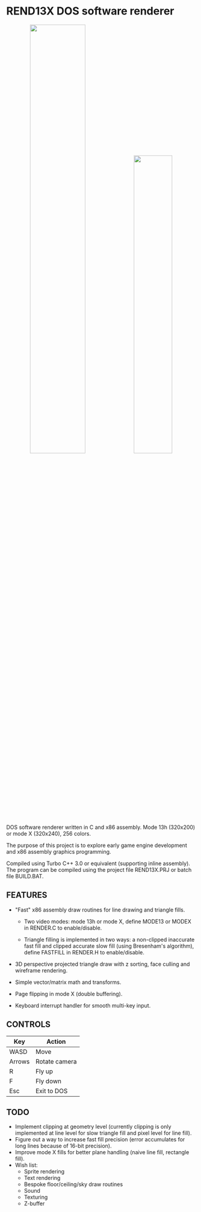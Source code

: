 # REND13X DOS software renderer

<p align="middle">
  <img src="https://media.giphy.com/media/S57czNBuL5ZxcZmrbN/giphy.gif" width="54%" />
  <img src="https://user-images.githubusercontent.com/12766039/148410578-ced829ff-7760-494f-97f8-0395313d4496.gif" width="45%" /> 
</p>

DOS software renderer written in C and x86 assembly. Mode 13h (320x200) or mode X (320x240), 256 colors.

The purpose of this project is to explore early game engine
development and x86 assembly graphics programming.

Compiled using Turbo C++ 3.0 or equivalent (supporting inline assembly). The program can be compiled using the project file REND13X.PRJ or batch file BUILD.BAT.

## FEATURES

- "Fast" x86 assembly draw routines for line drawing and triangle fills.

    - Two video modes: mode 13h or mode X, define MODE13 or MODEX in RENDER.C to enable/disable.

    - Triangle filling is implemented in two ways: a non-clipped inaccurate fast fill and clipped accurate slow fill (using Bresenham's algorithm), define FASTFILL in RENDER.H to enable/disable. 

- 3D perspective projected triangle draw with z sorting, face culling and wireframe rendering.

- Simple vector/matrix math and transforms.

- Page flipping in mode X (double buffering).

- Keyboard interrupt handler for smooth multi-key input.

## CONTROLS

| Key | Action |
| --- | ------ |
| WASD | Move |
| Arrows | Rotate camera |
| R | Fly up |
| F | Fly down |
| Esc | Exit to DOS |

## TODO

- Implement clipping at geometry level (currently clipping is only implemented at line level for slow triangle fill and pixel level for line fill).
- Figure out a way to increase fast fill precision (error accumulates for long lines because of 16-bit precision).
- Improve mode X fills for better plane handling (naive line fill, rectangle fill).
- Wish list:
    - Sprite rendering
	- Text rendering
	- Bespoke floor/ceiling/sky draw routines
	- Sound
	- Texturing
	- Z-buffer

